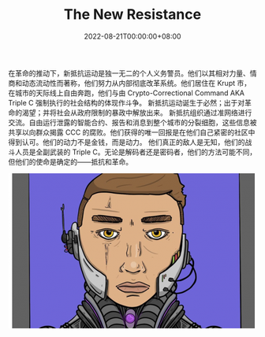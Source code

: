 ﻿---
title: "The New Resistance"
description: "自由奔跑，赚大钱！
你不能错过的全新游戏。"
date: 2022-08-21T00:00:00+08:00
lastmod: 2022-08-21T00:00:00+08:00
draft: false
authors: ["boogArno"]
featuredImage: "the-new-resistance.png"
tags: ["NFT Games","The New Resistance"]
categories: ["nfts"]
nfts: ["NFT Games"]
blockchain: "Polygon"
website: "https://thenewresistance.io/"
twitter: "https://twitter.com/TNR_game"
discord: "https://discord.com/invite/8UtneJhx"
telegram: "https://t.me/TNR_Game"
github: ""
youtube: ""
twitch: ""
facebook: "https://www.facebook.com/The-New-Resistance-Game-103846172046137"
instagram: ""
reddit: "https://www.reddit.com/user/TheNewResistance"
medium: ""
steam: ""
gitbook: ""
googleplay: ""
appstore: ""
status: "Live"
weight: 
lightgallery: true
toc: true
pinned: false
recommend: false
recommend1: false
---
在革命的推动下，新抵抗运动是独一无二的个人义务警员。他们以其相对力量、情商和动态流动性而著称，他们努力从内部彻底改革系统。他们居住在 Krupt 市，在城市的天际线上自由奔跑，他们与由 Crypto-Correctional Command AKA Triple C 强制执行的社会结构的体现作斗争。
新抵抗运动诞生于必然；出于对革命的渴望；并将社会从政府限制的暴政中解放出来。
新抵抗组织通过准网络进行交流。自由运行泄露的智能合约、报告和消息到整个城市的分裂细胞，这些信息被共享以向群众揭露 CCC 的腐败。他们获得的唯一回报是在他们自己紧密的社区中得到认可。他们的动力不是金钱，而是动力。
他们真正的敌人是无知，他们的战斗人员是全副武装的 Triple C。无论是解码者还是密码者，他们的方法可能不同，但他们的使命是确定的——抵抗和革命。

![thenewresistance-dapp-games-matic-image1-500x315_10015155981f26789250120f4a465358](thenewresistance-dapp-games-matic-image1-500x315_10015155981f26789250120f4a465358.png)